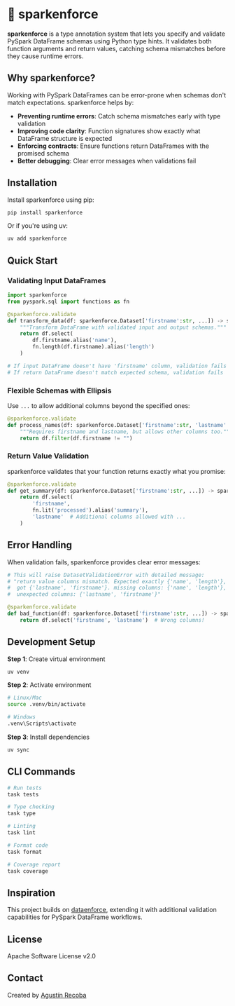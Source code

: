 # :rocket: sparkenforce

**sparkenforce** is a type annotation system that lets you specify and validate PySpark DataFrame schemas using Python type hints. It validates both function arguments and return values, catching schema mismatches before they cause runtime errors.

## Why sparkenforce?

Working with PySpark DataFrames can be error-prone when schemas don't match expectations. sparkenforce helps by:

- **Preventing runtime errors**: Catch schema mismatches early with type validation
- **Improving code clarity**: Function signatures show exactly what DataFrame structure is expected
- **Enforcing contracts**: Ensure functions return DataFrames with the promised schema
- **Better debugging**: Clear error messages when validations fail

## Installation

Install sparkenforce using pip:

```bash
pip install sparkenforce
```

Or if you're using uv:

```bash
uv add sparkenforce
```

## Quick Start

### Validating Input DataFrames

```python
import sparkenforce
from pyspark.sql import functions as fn

@sparkenforce.validate
def transform_data(df: sparkenforce.Dataset['firstname':str, ...]) -> sparkenforce.Dataset['name':str, 'length':int]:
    """Transform DataFrame with validated input and output schemas."""
    return df.select(
        df.firstname.alias('name'),
        fn.length(df.firstname).alias('length')
    )

# If input DataFrame doesn't have 'firstname' column, validation fails
# If return DataFrame doesn't match expected schema, validation fails
```

### Flexible Schemas with Ellipsis

Use `...` to allow additional columns beyond the specified ones:

```python
@sparkenforce.validate
def process_names(df: sparkenforce.Dataset['firstname':str, 'lastname':str, ...]):
    """Requires firstname and lastname, but allows other columns too."""
    return df.filter(df.firstname != "")
```

### Return Value Validation

sparkenforce validates that your function returns exactly what you promise:

```python
@sparkenforce.validate
def get_summary(df: sparkenforce.Dataset['firstname':str, ...]) -> sparkenforce.Dataset['firstname':str, 'summary':str, ...]:
    return df.select(
        'firstname',
        fn.lit('processed').alias('summary'),
        'lastname'  # Additional columns allowed with ...
    )
```

## Error Handling

When validation fails, sparkenforce provides clear error messages:

```python
# This will raise DatasetValidationError with detailed message:
# "return value columns mismatch. Expected exactly {'name', 'length'},
#  got {'lastname', 'firstname'}. missing columns: {'name', 'length'},
#  unexpected columns: {'lastname', 'firstname'}"

@sparkenforce.validate
def bad_function(df: sparkenforce.Dataset['firstname':str, ...]) -> sparkenforce.Dataset['name':str, 'length':int]:
    return df.select('firstname', 'lastname')  # Wrong columns!
```


## Development Setup

**Step 1**: Create virtual environment
```bash
uv venv
```

**Step 2**: Activate environment
```bash
# Linux/Mac
source .venv/bin/activate

# Windows
.venv\Scripts\activate
```

**Step 3**: Install dependencies
```bash
uv sync
```

## CLI Commands

```bash
# Run tests
task tests

# Type checking
task type

# Linting
task lint

# Format code
task format

# Coverage report
task coverage
```

## Inspiration

This project builds on [dataenforce](https://github.com/CedricFR/dataenforce), extending it with additional validation capabilities for PySpark DataFrame workflows.

## License

Apache Software License v2.0

## Contact

Created by [Agustín Recoba](https://github.com/agustin-recoba)
